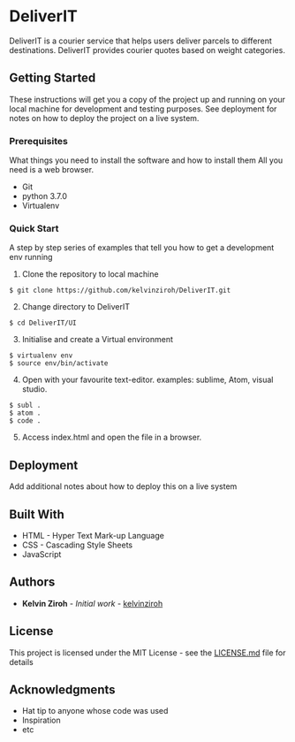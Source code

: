 # DeliverIT

DeliverIT is a courier service that helps users deliver parcels to different destinations. DeliverIT provides courier quotes based on weight categories.

## Getting Started

These instructions will get you a copy of the project up and running on your local machine for development and testing purposes. See deployment for notes on how to deploy the project on a live system.

### Prerequisites

What things you need to install the software and how to install them
All you need is a web browser.

* Git
* python 3.7.0
* Virtualenv

### Quick Start

A step by step series of examples that tell you how to get a development env running

1. Clone the repository to local machine

```
$ git clone https://github.com/kelvinziroh/DeliverIT.git

```
2. Change directory to DeliverIT

```
$ cd DeliverIT/UI

```
3. Initialise and create a Virtual environment

```
$ virtualenv env
$ source env/bin/activate  
```
4. Open with your favourite text-editor. examples: sublime, Atom, visual studio.

```
$ subl .
$ atom .
$ code .

```
5. Access index.html and open the file in a browser.

## Deployment

Add additional notes about how to deploy this on a live system

## Built With

* HTML - Hyper Text Mark-up Language
* CSS - Cascading Style Sheets
* JavaScript

## Authors

* **Kelvin Ziroh** - *Initial work* - [kelvinziroh](https://github.com/kelvinziroh)

## License

This project is licensed under the MIT License - see the [LICENSE.md](LICENSE.md) file for details

## Acknowledgments

* Hat tip to anyone whose code was used
* Inspiration
* etc
